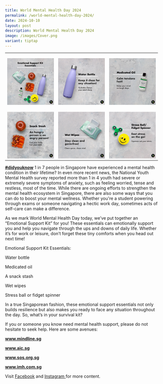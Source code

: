 ```yaml
---
title: World Mental Health Day 2024
permalink: /world-mental-health-day-2024/
date: 2024-10-10
layout: post
description: World Mental Health Day 2024
image: /images/Cover.png
variant: tiptap
---
```

<table style="minWidth: 75px">
<colgroup>
<col>
<col>
<col>
</colgroup>
<tbody>
<tr>
<th rowspan="1" colspan="1">
<p></p>
<div class="isomer-image-wrapper">
<img style="width: 100%" height="auto" width="100%" alt="" src="/images/Cover.png">
</div>
</th>
<th rowspan="1" colspan="1">
<p></p>
<div class="isomer-image-wrapper">
<img style="width: 100%" height="auto" width="100%" alt="" src="/images/Water_bottle.png">
</div>
</th>
<th rowspan="1" colspan="1">
<p></p>
<div class="isomer-image-wrapper">
<img style="width: 100%" height="auto" width="100%" alt="" src="/images/Medicated_Oil.png">
</div>
</th>
</tr>
<tr>
<td rowspan="1" colspan="1">
<p></p>
<div class="isomer-image-wrapper">
<img style="width: 100%" height="auto" width="100%" alt="" src="/images/Snack.png">
</div>
</td>
<td rowspan="1" colspan="1">
<p></p>
<div class="isomer-image-wrapper">
<img style="width: 100%" height="auto" width="100%" alt="" src="/images/Wet_wipes.png">
</div>
</td>
<td rowspan="1" colspan="1">
<p></p>
<div class="isomer-image-wrapper">
<img style="width: 100%" height="auto" width="100%" alt="" src="/images/Fidget_Spinner.png">
</div>
</td>
</tr>
</tbody>
</table>
<p><strong><a href="https://www.facebook.com/hashtag/didyouknow?__eep__=6&amp;__cft__[0]=AZX1wgCLay0HmvOwlbdplyaEg4CyikfwUKRHI9tvuPGSkX0dLMd2sbgRwWIh4JSjhxTwQ4oyuvJjma9SuI2hWrROEuKXVIjUZJSr-yWyFYMKj3_cxvXcp8vTfrt6NZBlR2l_wB8YDDmlLwxeVdxDx0o69jW6PfNMryEYsq5bq3__Yko5-vkciUrVRxd_fjoo7Uc&amp;__tn__=*NK-R" class="x1i10hfl xjbqb8w x1ejq31n xd10rxx x1sy0etr x17r0tee x972fbf xcfux6l x1qhh985 xm0m39n x9f619 x1ypdohk xt0psk2 xe8uvvx xdj266r x11i5rnm xat24cr x1mh8g0r xexx8yu x4uap5 x18d9i69 xkhd6sd x16tdsg8 x1hl2dhg xggy1nq x1a2a7pz x1sur9pj xkrqix3 x1fey0fg x1s688f" rel="noopener noreferrer nofollow" target="_blank">#didyouknow</a></strong> 1
in 7 people in Singapore have experienced a mental health condition in
their lifetime? In even more recent news, the National Youth Mental Health
survey reported more than 1 in 4 youth had severe or extremely severe symptoms
of anxiety, such as feeling worried, tense and restless, most of the time.
While there are ongoing efforts to strengthen the mental health ecosystem
in Singapore, there are also some ways that you can do to boost your mental
wellness. Whether you're a student powering through exams or someone navigating
a hectic work day, sometimes acts of self-care can make a difference.</p>
<p>As we mark World Mental Health Day today, we’ve put together an “Emotional
Support Kit” for you! These essentials can emotionally support you and
help you navigate through the ups and downs of daily life. Whether it’s
for work or leisure, don’t forget these tiny comforts when you head out
next time!</p>
<p>Emotional Support Kit Essentials:</p>
<p>Water bottle</p>
<p>Medicated oil</p>
<p>A snack stash</p>
<p>Wet wipes</p>
<p>Stress ball or fidget spinner</p>
<p>In a true Singaporean fashion, these emotional support essentials not
only builds resilience but also makes you ready to face any situation throughout
the day. So, what’s in your survival kit?</p>
<p>If you or someone you know need mental health support, please do not hesitate
to seek help. Here are some avenues:</p>
<p><strong><a href="https://www.facebook.com/hashtag/didyouknow?__eep__=6&amp;amp;__cft__[0]=AZX1wgCLay0HmvOwlbdplyaEg4CyikfwUKRHI9tvuPGSkX0dLMd2sbgRwWIh4JSjhxTwQ4oyuvJjma9SuI2hWrROEuKXVIjUZJSr-yWyFYMKj3_cxvXcp8vTfrt6NZBlR2l_wB8YDDmlLwxeVdxDx0o69jW6PfNMryEYsq5bq3__Yko5-vkciUrVRxd_fjoo7Uc&amp;amp;__tn__=*NK-R" rel="noopener noreferrer nofollow" target="_blank">www.mindline.sg</a></strong>
</p>
<p><strong><a href="https://www.facebook.com/hashtag/didyouknow?__eep__=6&amp;amp;__cft__[0]=AZX1wgCLay0HmvOwlbdplyaEg4CyikfwUKRHI9tvuPGSkX0dLMd2sbgRwWIh4JSjhxTwQ4oyuvJjma9SuI2hWrROEuKXVIjUZJSr-yWyFYMKj3_cxvXcp8vTfrt6NZBlR2l_wB8YDDmlLwxeVdxDx0o69jW6PfNMryEYsq5bq3__Yko5-vkciUrVRxd_fjoo7Uc&amp;amp;__tn__=*NK-R" rel="noopener noreferrer nofollow" target="_blank">www.aic.sg</a></strong>
</p>
<p><strong><a href="https://www.facebook.com/hashtag/didyouknow?__eep__=6&amp;amp;__cft__[0]=AZX1wgCLay0HmvOwlbdplyaEg4CyikfwUKRHI9tvuPGSkX0dLMd2sbgRwWIh4JSjhxTwQ4oyuvJjma9SuI2hWrROEuKXVIjUZJSr-yWyFYMKj3_cxvXcp8vTfrt6NZBlR2l_wB8YDDmlLwxeVdxDx0o69jW6PfNMryEYsq5bq3__Yko5-vkciUrVRxd_fjoo7Uc&amp;amp;__tn__=*NK-R" rel="noopener noreferrer nofollow" target="_blank">www.sos.org.sg</a></strong>
</p>
<p><strong><a href="https://www.facebook.com/hashtag/didyouknow?__eep__=6&amp;amp;__cft__[0]=AZX1wgCLay0HmvOwlbdplyaEg4CyikfwUKRHI9tvuPGSkX0dLMd2sbgRwWIh4JSjhxTwQ4oyuvJjma9SuI2hWrROEuKXVIjUZJSr-yWyFYMKj3_cxvXcp8vTfrt6NZBlR2l_wB8YDDmlLwxeVdxDx0o69jW6PfNMryEYsq5bq3__Yko5-vkciUrVRxd_fjoo7Uc&amp;amp;__tn__=*NK-R" rel="noopener noreferrer nofollow" target="_blank">www.imh.com.sg</a></strong>
</p>
<p>Visit <a href="https://www.facebook.com/ConnexionSG" rel="noopener nofollow" target="_blank"><u>Facebook</u></a> and
<a href="https://www.instagram.com/connexionsg/" rel="noopener nofollow" target="_blank"><u>Instagram </u>
</a>for more content.</p>
